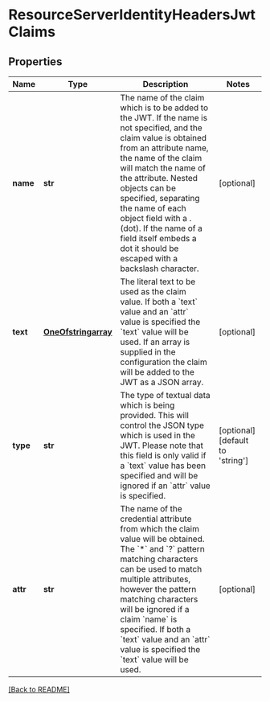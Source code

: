 # ResourceServerIdentityHeadersJwtClaims


## Properties

Name | Type | Description | Notes
------------ | ------------- | ------------- | -------------
**name** | **str** | The name of the claim which is to be added to the JWT. If the name is not specified, and the claim value is obtained from an attribute name, the name of the claim will match the name of the attribute.   Nested objects can be specified, separating the name of each object field with a . (dot).  If the name of a field itself embeds a dot it should be escaped with a backslash character.  | [optional] 
**text** | [**OneOfstringarray**](OneOfstringarray.md) | The literal text to be used as the claim value.  If both a &#x60;text&#x60; value and an &#x60;attr&#x60; value is specified the &#x60;text&#x60; value will be used.  If an array is supplied in the configuration the claim will be added to the JWT as a JSON array.  | [optional] 
**type** | **str** | The type of textual data which is being provided.  This will control the JSON type which is used in the JWT. Please note that this field is only valid if a &#x60;text&#x60; value has been specified and will be ignored if an &#x60;attr&#x60; value is specified.  | [optional] [default to 'string']
**attr** | **str** | The name of the credential attribute from which the claim value will be obtained.  The &#x60;*&#x60; and &#x60;?&#x60; pattern matching characters can be used to match multiple attributes, however the pattern matching characters will be ignored if a claim &#x60;name&#x60; is specified.  If both a &#x60;text&#x60; value and an &#x60;attr&#x60; value is specified the &#x60;text&#x60; value will be used.  | [optional] 

[[Back to README]](../README.md)



